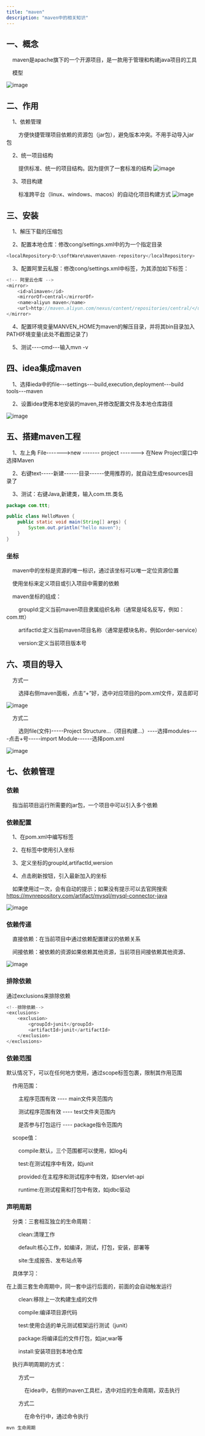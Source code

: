 ```yaml
---
title: "maven"
description: "maven中的相关知识"
---
```


## 一、概念
    maven是apache旗下的一个开源项目，是一款用于管理和构建java项目的工具

    模型

![image](/img/java/maven/maven模型.png)

## 二、作用
    1、依赖管理

        方便快捷管理项目依赖的资源包（jar包），避免版本冲突。不用手动导入jar包

    2、统一项目结构

        提供标准、统一的项目结构。因为提供了一套标准的结构
![image](/img/java/maven/maven标准结构.png)


    3、项目构建

        标准跨平台（linux、windows、macos）的自动化项目构建方式
![image](/img/java/maven/maven运行流程.png)


## 三、安装

    1、解压下载的压缩包

    2、配置本地仓库：修改cong/settings.xml中的<localRepository>为一个指定目录

```js
<localRepository>D:\softWare\maven\maven-repository</localRepository>
```

    3、配置阿里云私服：修改cong/settings.xml中<mirrors>标签，为其添加如下标签：
```js
<!-- 阿里云仓库 -->
<mirror>    
    <id>alimaven</id>    
    <mirrorOf>central</mirrorOf>    
    <name>aliyun maven</name>    
    <url>http://maven.aliyun.com/nexus/content/repositories/central/</url>
</mirror>
```

    4、配置环境变量MANVEN_HOME为maven的解压目录，并将其bin目录加入PATH环境变量(此处不截图记录了)

    5、测试----cmd---输入mvn -v

## 四、idea集成maven

    1、选择ieda中的file---settings---build,execution,deployment---build tools---maven

    2、设置idea使用本地安装的maven,并修改配置文件及本地仓库路径

![image](/img/java/maven/idea集成maven（1）.png)

## 五、搭建maven工程

    1、左上角 File------->new ------- project -------> 在New Project窗口中选择Maven

    2、右键text-----新建------目录------使用推荐的，就自动生成resources目录了

    3、测试：右键Java,新建类，输入com.ttt.类名
```java
package com.ttt;

public class HelloMaven {
    public static void main(String[] args) {
        System.out.println("hello maven");
    }
}

```

### 坐标

    maven中的坐标是资源的唯一标识，通过该坐标可以唯一定位资源位置

    使用坐标来定义项目或引入项目中需要的依赖

    maven坐标的组成：

        groupId:定义当前maven项目隶属组织名称（通常是域名反写，例如：com.ttt）

        artifactId:定义当前maven项目名称（通常是模块名称，例如order-service）

        version:定义当前项目版本号

## 六、项目的导入
    方式一

        选择右侧maven面板，点击“+”好，选中对应项目的pom.xml文件，双击即可

![image](/img/java/maven/maven导入项目.png)

    方式二

        选则file(文件)-----Project Structure...（项目构建...）----选择modules----点击+号-----import Module------选择pom.xml

![image](/img/java/maven/maven导入项目2.png)

## 七、依赖管理
### 依赖
    指当前项目运行所需要的jar包，一个项目中可以引入多个依赖
### 依赖配置
    1、在pom.xml中编写<dependencies>标签

    2、在<dependencies>标签中使用<dependency>引入坐标

    3、定义坐标的groupId,artifactId,wersion

    4、点击刷新按钮，引入最新加入的坐标

    如果使用过一次，会有自动的提示；如果没有提示可以去官网搜索 https://mvnrepository.com/artifact/mysql/mysql-connector-java 

![image](/img/java/maven/手动配置.png)

### 依赖传递
    直接依赖：在当前项目中通过依赖配置建议的依赖关系

    间接依赖：被依赖的资源如果依赖其他资源，当前项目间接依赖其他资源、

![image](/img/java/maven/依赖传递.png)

### 排除依赖
通过exclusions来排除依赖
```java
<!--排除依赖-->
<exclusions>
    <exclusion>
        <groupId>junit</groupId>
        <artifactId>junit</artifactId>
    </exclusion>
</exclusions>
```
### 依赖范围
默认情况下，可以在任何地方使用，通过scope标签包裹，限制其作用范围

    作用范围：

        主程序范围有效   ---- main文件夹范围内

        测试程序范围有效 ---- test文件夹范围内

        是否参与打包运行 ---- package指令范围内

    scope值：

        compile:默认，三个范围都可以使用，如log4j

        test:在测试程序中有效，如junit

        provided:在主程序和测试程序中有效，如servlet-api

        runtime:在测试程需和打包中有效，如jdbc驱动

### 声明周期
    分类：三套相互独立的生命周期：

        clean:清理工作

        default:核心工作，如编译，测试，打包，安装，部署等

        site:生成报告、发布站点等

    具体学习：

在上面三套生命周期中，同一套中运行后面的，前面的会自动触发运行

        clean:移除上一次构建生成的文件

        compile:编译项目源代码

        test:使用合适的单元测试框架运行测试（junit）

        package:将编译后的文件打包，如jar,war等

        install:安装项目到本地仓库

    执行声明周期的方式：

        方式一

            在idea中，右侧的maven工具栏，选中对应的生命周期，双击执行

        方式二

            在命令行中，通过命令执行
```js
mvn 生命周期
```






